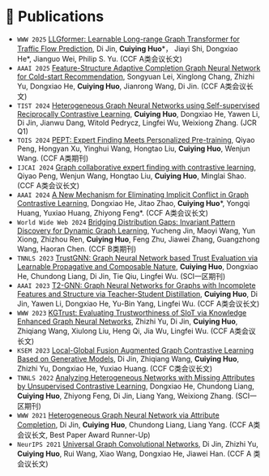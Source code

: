 # 📝 Publications 
- ``WWW 2025`` [LLGformer: Learnable Long-range Graph Transformer for Traffic Flow Prediction](https://openreview.net/forum?id=7VjR70sxti), Di Jin, **Cuiying Huo***， Jiayi Shi, Dongxiao He*, Jianguo Wei, Philip S. Yu. (CCF A类会议长文)
- ``AAAI 2025`` [Feature-Structure Adaptive Completion Graph Neural Network for Cold-start Recommendation](), Songyuan Lei, Xinglong Chang, Zhizhi Yu, Dongxiao He, **Cuiying Huo**, Jianrong Wang, Di Jin. (CCF A类会议长文)
- ``TIST 2024`` [Heterogeneous Graph Neural Networks using Self-supervised Reciprocally Contrastive Learning](https://dl.acm.org/doi/abs/10.1145/3706115), **Cuiying Huo**, Dongxiao He, Yawen Li, Di Jin, Jianwu Dang, Witold Pedrycz, Lingfei Wu, Weixiong Zhang. (JCR Q1)
- ``TOIS 2024`` [PEPT: Expert Finding Meets Personalized Pre-training](https://dl.acm.org/doi/abs/10.1145/3690380), Qiyao Peng, Hongyan Xu, Yinghui Wang, Hongtao Liu, **Cuiying Huo**, Wenjun Wang. (CCF A类期刊)
- ``IJCAI 2024`` [Graph collaborative expert finding with contrastive learning](https://www.ijcai.org/proceedings/2024/253), Qiyao Peng, Wenjun Wang, Hongtao Liu, **Cuiying Huo**, Minglai Shao. (CCF A类会议长文)
- ``AAAI 2024`` [A New Mechanism for Eliminating Implicit Conflict in Graph Contrastive Learning](https://ojs.aaai.org/index.php/AAAI/article/view/29125), Dongxiao He, Jitao Zhao, **Cuiying Huo***, Yongqi Huang, Yuxiao Huang, Zhiyong Feng*. (CCF A类会议长文)
- ``World Wide Web 2024`` [Bridging Distribution Gaps: Invariant Pattern Discovery for Dynamic Graph Learning](https://link.springer.com/article/10.1007/s11280-024-01283-2), Yucheng Jin, Maoyi Wang, Yun Xiong, Zhizhou Ren, **Cuiying Huo**, Feng Zhu, Jiawei Zhang, Guangzhong Wang, Haoran Chen. (CCF B类期刊)
-  ``TNNLS 2023`` [TrustGNN: Graph Neural Network based Trust Evaluation via Learnable Propagative and Composable Nature](https://ieeexplore.ieee.org/abstract/document/10137371), **Cuiying Huo**, Dongxiao He, Chundong Liang, Di Jin, Tie Qiu, Lingfei Wu. (SCI一区期刊)
- ``AAAI 2023`` [T2-GNN: Graph Neural Networks for Graphs with Incomplete Features and Structure via Teacher-Student Distillation](https://ojs.aaai.org/index.php/AAAI/article/view/25553), **Cuiying Huo**, Di Jin, Yawen Li, Dongxiao He, Yu-Bin Yang, Lingfei Wu. (CCF A类会议长文)
- ``WWW 2023`` [KGTrust: Evaluating Trustworthiness of SIoT via Knowledge Enhanced Graph Neural Networks](https://dl.acm.org/doi/abs/10.1145/3543507.3583549), Zhizhi Yu, Di Jin, **Cuiying Huo**, Zhiqiang Wang, Xiulong Liu, Heng Qi, Jia Wu, Lingfei Wu. (CCF A类会议长文)
- ``KSEM 2023`` [Local-Global Fusion Augmented Graph Contrastive Learning Based on Generative Models](https://link.springer.com/chapter/10.1007/978-3-031-40292-0_6), Di Jin, Zhiqiang Wang, **Cuiying Huo**, Zhizhi Yu, Dongxiao He, Yuxiao Huang. (CCF C类会议长文)
-  ``TNNLS 2022`` [Analyzing Heterogeneous Networks with Missing Attributes by Unsupervised Contrastive Learning](https://ieeexplore.ieee.org/abstract/document/9724614), Dongxiao He, Chundong Liang, **Cuiying Huo**, Zhiyong Feng, Di Jin, Liang Yang, Weixiong Zhang. (SCI一区期刊)
-  ``WWW 2021`` [Heterogeneous Graph Neural Network via Attribute Completion](https://dl.acm.org/doi/abs/10.1145/3442381.3449914), Di Jin, **Cuiying Huo**, Chundong Liang, Liang Yang. (CCF A类会议长文, Best Paper Award Runner-Up)
-  ``NeurIPS 2021`` [Universal Graph Convolutional Networks](https://proceedings.neurips.cc/paper/2021/hash/5857d68cd9280bc98d079fa912fd6740-Abstract.html), Di Jin, Zhizhi Yu, **Cuiying Huo**, Rui Wang, Xiao Wang, Dongxiao He, Jiawei Han. (CCF A 类会议长文)
